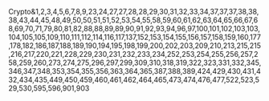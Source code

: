 Crypto&1,2,3,4,5,6,7,8,9,23,24,27,27,28,28,29,30,31,32,33,34,37,37,37,38,38,38,43,44,45,48,49,50,50,51,51,52,53,54,55,58,59,60,61,62,63,64,65,66,67,68,69,70,71,79,80,81,82,88,88,89,89,90,91,92,93,94,96,97,100,101,102,103,103,104,105,105,109,110,111,112,114,116,117,137,152,153,154,155,156,157,158,159,160,177,178,182,186,187,188,189,190,194,195,198,199,200,202,203,209,210,213,215,215,216,217,220,221,228,229,230,231,232,233,234,252,253,254,255,256,257,258,259,260,273,274,275,296,297,299,309,310,318,319,322,323,331,332,345,346,347,348,353,354,355,356,363,364,365,387,388,389,424,429,430,431,432,434,435,449,450,459,460,461,462,464,465,473,474,476,477,522,523,529,530,595,596,901,903
